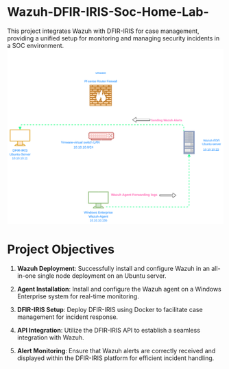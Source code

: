 # Wazuh-DFIR-IRIS-Soc-Home-Lab-
This project integrates Wazuh with DFIR-IRIS for case management, providing a unified setup for monitoring and managing security incidents in a SOC environment.
![network](images/n.svg)

# Project Objectives

1. **Wazuh Deployment**: Successfully install and configure Wazuh in an all-in-one single node deployment on an Ubuntu server.

2. **Agent Installation**: Install and configure the Wazuh agent on a Windows Enterprise system for real-time monitoring.

3. **DFIR-IRIS Setup**: Deploy DFIR-IRIS using Docker to facilitate case management for incident response.

4. **API Integration**: Utilize the DFIR-IRIS API to establish a seamless integration with Wazuh.

5. **Alert Monitoring**: Ensure that Wazuh alerts are correctly received and displayed within the DFIR-IRIS platform for efficient incident handling.


